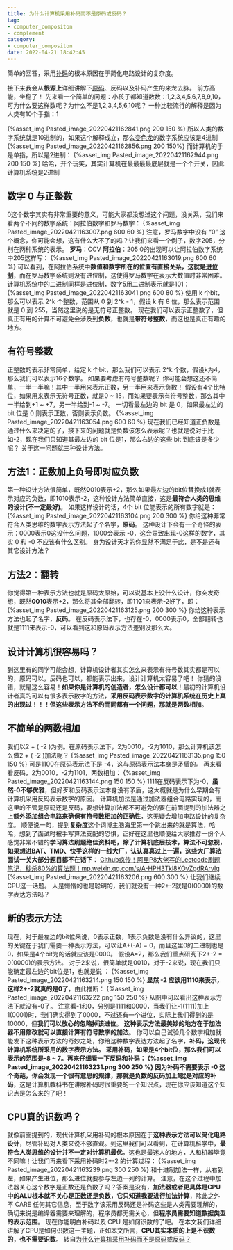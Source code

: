 ```yaml
---
title: 为什么计算机采用补码而不是原码或反码？
tag:
- computer_compositon
- complement
category:
- computer_compositon
date: 2022-04-21 18:42:45
---
```

简单的回答，采用[补码](https://www.zhihu.com/search?q=%E8%A1%A5%E7%A0%81&search_source=Entity&hybrid_search_source=Entity&hybrid_search_extra=%7B%22sourceType%22%3A%22answer%22%2C%22sourceId%22%3A1878359705%7D)的根本原因在于简化电路设计的复杂度。
<!--more-->
接下来我会从**根源上**详细讲解下[原码](https://www.zhihu.com/search?q=%E5%8E%9F%E7%A0%81&search_source=Entity&hybrid_search_source=Entity&hybrid_search_extra=%7B%22sourceType%22%3A%22answer%22%2C%22sourceId%22%3A1878359705%7D)、反码以及补码产生的来龙去脉。
前方高能，坐稳了！
先来看一个简单的问题：小孩子都知道数数：1,2,3,4,5,6,7,8,9,10，可为什么要这样数呢？为什么不是1,2,3,4,5,6,10呢？
一种比较流行的解释是因为人类有10个手指：1

{%asset_img Pasted_image_20220421162841.png 200 150 %}
所以人类的数字系统就是10进制的，如果这个解释成立，那么[变色龙](https://www.zhihu.com/search?q=%E5%8F%98%E8%89%B2%E9%BE%99&search_source=Entity&hybrid_search_source=Entity&hybrid_search_extra=%7B%22sourceType%22%3A%22answer%22%2C%22sourceId%22%3A1878359705%7D)的数字系统应该是4进制
{%asset_img Pasted_image_20220421162856.png 200 150%}
而计算机的手是单指，所以是2进制：
{%asset_img Pasted_image_20220421162944.png 200 150 %}
哈哈，开个玩笑，其实计算机在最最最最底层就是一个个开关，因此计算机系统是2进制
## **数字 0 与正整数**
0这个数字其实有非常重要的意义，可能大家都没想过这个问题，没关系，我们来看两个不同的数字系统：阿拉伯数字和罗马数字：
{%asset_img Pasted_image_20220421163007.png 600 60 %}
注意，罗马数字中没有 “0” 这个概念，你可能会想，这有什么大不了的吗？让我们来看一个例子，数字205，分别在两种系统的表示。
**罗马**：CCV
**阿拉伯**：205
0的出现可以让阿拉伯数字系统中205这样写：
{%asset_img Pasted_image_20220421163019.png 600 60 %}
可以看到，在阿拉伯系统中**数值和数字所在的位置有直接关系，这就是[进位制](https://www.zhihu.com/search?q=%E8%BF%9B%E4%BD%8D%E5%88%B6&search_source=Entity&hybrid_search_source=Entity&hybrid_search_extra=%7B%22sourceType%22%3A%22answer%22%2C%22sourceId%22%3A1878359705%7D)**，而在罗马数字系统则没有进位制，这使得罗马数字在表示大数值时非常困难。
计算机系统中的二进制同样是进位制，数字5用二进制表示就是101：
{%asset_img Pasted_image_20220421163041.png 600 80 %}
使用 k 个bit，那么可以表示 2^k 个整数，范围从 0 到 2^k - 1，假设 k 有 8 位，那么表示范围就是 0 到 255，当然这里说的是无符号正整数。
现在我们可以表示正整数了，但真正有用的计算不可避免会涉及到**负数**，也就是**带符号整数**，而这也是真正有趣的地方。
## **有符号整数**
正整数的表示非常简单，给定 k 个bit，那么我们可以表示 2^k 个数，假设k为4，那么我们可以表示16个数字。
如果要考虑有符号整数呢？
你可能会想这还不简单，一半一半嘛！其中一半用来表示正数，另一半用来表示负数！
假设有4个比特位，如果用来表示无符号正数，就是0 ~ 15，而如果要表示有符号整数，那么其中一半给到+1 ~ +7，另一半给到-1 ~ -7。
一切看最左边的 bit 是 0，如果最左边的 bit 位是 0 则表示正数，否则表示负数。
{%asset_img Pasted_image_20220421163054.png 600 60 %}
现在我们已经知道正负数是通过什么来决定的了，接下来的问题就是负数该怎么表示呢？也就是说对于比如-2，现在我们只知道其最左边的 bit 位是1，那么右边的这些 bit 到底该是多少呢？
关于这一问题就三种设计方法。
## **方法1：正数加上负号即对应负数**
第一种设计方法很简单，既然**0**010表示+2，那么如果最左边的bit位替换成1就表示对应的负数，即**1**010表示-2，这种设计方法简单直接，这是**最符合人类的思维的设计(不一定最好)**。
如果这样设计的话，4个 bit 位能表示的所有数字就是：
{%asset_img Pasted_image_20220421163104.png 200 300 %}
你给这种非常符合人类思维的数字表示方法起了个名字，**原码**。
这种设计下会有一个奇怪的表示：0000表示0这没什么问题，1000会表示 -0，这会导致出现-0这样的数字，其实 0 和 -0 不应该有什么区别。
身为设计天才的你显然不满足于此，是不是还有其它设计方法？
## **方法2：翻转**
你觉得第一种表示方法也就是原码太原始，可以说基本上没什么设计，你突发奇想，既然**0010**表示+2，那么将其全部翻转，即**1101**来表示-2好了，即：
{%asset_img Pasted_image_20220421163125.png 200 300 %}
你给这种表示方法也起了名字，**反码**。
在反码表示法下，也存在-0，0000表示0，全部翻转也就是1111来表示-0，可以看到这和原码表示方法差别没那么大。
## **设计计算机很容易吗？**
到这里有的同学可能会想，计算机设计者其实怎么来表示有符号数其实都是可以的，原码可以，反码也可以，都能表示出来，设计计算机太容易了吧！
你猜的没错，就是这么容易！**如果你是计算机的创造者，怎么设计都可以**！最初的计算机设计者真的可以有很多表示数字的方法，**采用反码表示数字的计算机系统在历史上真的出现过！！！**但这些表示方法不约而同都有一个问题，那就是**两数相加**。
## **不简单的两数相加**
我们以2 + ( -2 )为例。在原码表示法下，2为0010，-2为1010，那么计算机该怎么做2 + ( -2 )加法呢？
{%asset_img Pasted_image_20220421163135.png 150 150 %}
可是1100在原码表示法下是 -4，这与原码表示法本身是矛盾的。
再来看看反码，2为0010，-2为1101，两数相加：
{%asset_img Pasted_image_20220421163144.png 150 150 %}
1111在反码表示下为-0，**虽然-0不够优雅**，但好歹和反码表示法本身没有矛盾，这大概就是为什么早期会有计算机采用反码表示数字的原因。
计算机加法是通过加法器组合电路实现的，而这里的不管是原码还是反码，要想计算加法都不可避免的要在前面提到的加法器之上**额外添加组合电路来确保有符号数相加的正确性**，这无疑会增加电路设计的复杂度。
顺便说一句，提到**复杂度**这个词博主脑海里第一个跳出来的就是算法，哈哈，想到了面试时被手写算法支配的恐惧，正好在这里也顺便给大家推荐一份个人感觉非常不错的**学习算法刷题绝佳资料吧，除了计算机底层技术，算法不可忽视，如果想进BAT、TMD、快手这样的一线大厂，认认真真过上一遍，这些大厂算法面试一关大部分题目都不在话下**：
[Github疯传！阿里P8大佬写的Leetcode刷题笔记，秒杀80%的算法题！mp.weixin.qq.com/s/A-HPH3Tkl8KOvZgdRArvIg](https://link.zhihu.com/?target=https%3A//mp.weixin.qq.com/s/A-HPH3Tkl8KOvZgdRArvIg)
{%asset_img Pasted_image_20220421163206.png 600 300 %}
让我们继续CPU这一话题。
人是懒惰的也是聪明的，我们就没有一种2+-2就是0(0000)的数字表达方法吗？
## **新的表示方法**
现在，对于最左边的bit位来说，0表示正数，1表示负数是没有什么异议的，这里的关键在于我们需要一种表示方法，可以让A+(-A) = 0，而且这里0的二进制也是0，如果是4个bit为的话就应该是0000。
假设A=2，那么我们重点研究下2+-2 = 0(0000)的表示方法。
对于2来说，很简单就是0010，对于-2来说，现在我们只能确定最左边的bit位是1，也就是说 ：
{%asset_img Pasted_image_20220421163214.png 150 150 %}
**显然 -2 应该用1110来表示，这样2+-2就真的是0了**，由此推断：
{%asset_img Pasted_image_20220421163222.png 150 250 %}
从图中可以看出这种表示方法下就没有-0了。
注意看-1和0，分别是1111和0000，当我们让-1(1111)加上1(0001)时，我们确实得到了0000，不过还有一个进位，实际上我们得到的是10000，但**我们可以放心的忽略掉该进位**。
**这种表示方法最美妙的地方在于加法器不用修改就可以直接计算有符号数字的加法**。
你可以自己试验几个数字相加就能发下这种表示方法的奇妙之处，你给这种数字表达方法起了名字，**补码，**这现代计算机系统所采用的数字表示方法。
采用补码，如果是4个bit位，那么我们可以表示的范围是-8 ~ 7。再来仔细看一下反码和补码：
{%asset_img Pasted_image_20220421163231.png 300 250 %}
因为补码不需要表示 -0 这个奇葩，你会发现一个很有意思的规律，那就是**负数的反码加上1就是对应的补码**，这是计算机教科书在讲解补码时很重要的一个知识点，现在你应该知道这个知识点是怎么来的了吧！
## **CPU真的识数吗？**
就像前面提到的，现代计算机采用补码的根本原因在于**这种表示方法可以简化电路设计**，尽管补码对人类来说不够直观。到这里我们可以看到，在计算机科学中，**最符合人类思维的设计并不一定对计算机最优**，这也是最迷人的地方，人和机器毕竟不同嘛！让我们再来看下采用补码时2+-2 的计算过程：
{%asset_img Pasted_image_20220421163239.png 300 250 %}
和十进制加法一样，从右到左，如果产生进位，那么进位就要参与左边一列的计算。
注意，在这个过程中加法器关心这个数字是正数还是负数了吗？答案是没有，**加法器或者更具体是CPU中的ALU根本就不关心是正数还是负数，它只知道我要进行加法计算**，除此之外不 CARE 任何其它信息，至于数字该采用反码还是补码这些是人类需要理解的，确切来说是编译器需要来理解的，程序员都无需关心，但**程序员需要知道数据类型的表示范围**。
现在你能明白补码以及 CPU 是如何识数的了吧。
在本文我们详细讲解了CPU是如何识数这一主题，正如本文所言，**CPU其实本质的上是不识数的，也不需要识数**。
转自[为什么计算机采用补码而不是原码或反码？](https://www.zhihu.com/question/352057791/answer/1878359705)